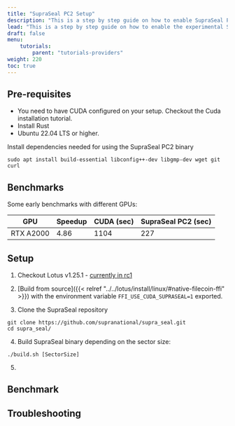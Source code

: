 ```yaml
---
title: "SupraSeal PC2 Setup"
description: "This is a step by step guide on how to enable SupraSeal PC2 features on your Lotus-Workers."
lead: "This is a step by step guide on how to enable the experimental SupraSeal C2 feature on your Lotus-Workers that is in the Lotus v1.25.0 release."
draft: false
menu:
    tutorials:
        parent: "tutorials-providers"
weight: 220
toc: true
---
```


## Pre-requisites 

- You need to have CUDA configured on your setup. Checkout the Cuda installation tutorial.
- Install Rust
- Ubuntu 22.04 LTS or higher.

Install dependencies needed for using the SupraSeal PC2 binary

```shell
sudo apt install build-essential libconfig++-dev libgmp-dev wget git curl
``` 

## Benchmarks
Some early benchmarks with different GPUs:

| GPU            | Speedup | CUDA (sec) | SupraSeal PC2 (sec) |
| -------------- | ------- | ---------- | ------------------- |
| RTX A2000      | 4.86    | 1104       | 227                 |

## Setup

1. Checkout Lotus v1.25.1 - [currently in rc1](https://github.com/filecoin-project/lotus/releases/tag/v1.25.1-rc1)
2. [Build from source]({{< relref "../../lotus/install/linux/#native-filecoin-ffi" >}}) with the environment variable `FFI_USE_CUDA_SUPRASEAL=1` exported.


3. Clone the SupraSeal repository

```shell
git clone https://github.com/supranational/supra_seal.git
cd supra_seal/
```

4. Build SupraSeal binary depending on the sector size:

```shell
./build.sh [SectorSize]
```

5. 

## Benchmark


## Troubleshooting
